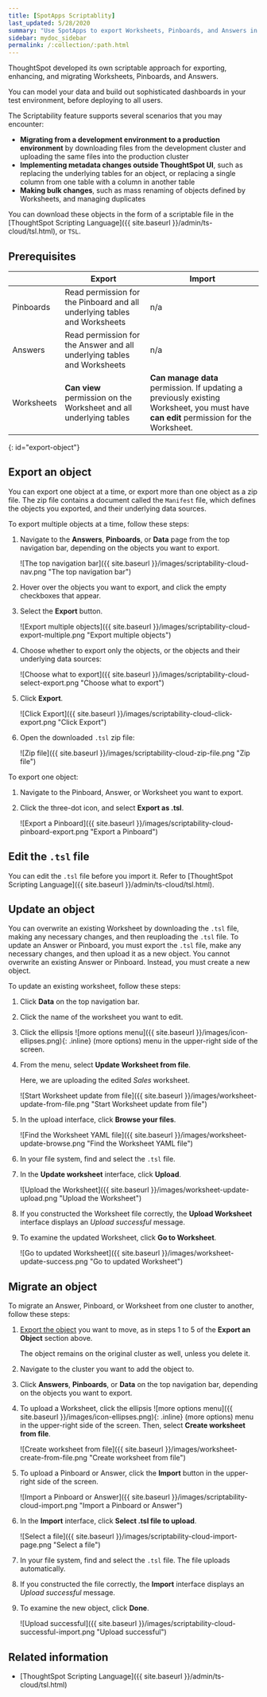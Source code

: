 ```yaml
---
title: [SpotApps Scriptablity]
last_updated: 5/28/2020
summary: "Use SpotApps to export Worksheets, Pinboards, and Answers in a human-readable format."
sidebar: mydoc_sidebar
permalink: /:collection/:path.html
---
```


ThoughtSpot developed its own scriptable approach for exporting, enhancing, and migrating Worksheets, Pinboards, and Answers.

You can model your data and build out sophisticated dashboards in your test environment, before deploying to all users.

The Scriptability feature supports several scenarios that you may encounter:
- **Migrating from a development environment to a production environment** by downloading files from the development cluster and uploading the same files into the production cluster
- **Implementing metadata changes outside ThoughtSpot UI**, such as replacing the underlying tables for an object, or replacing a single column from one table with a column in another table
- **Making bulk changes**, such as mass renaming of objects defined by Worksheets, and managing duplicates

You can download these objects in the form of a scriptable file in the [ThoughtSpot Scripting Language]({{ site.baseurl }}/admin/ts-cloud/tsl.html), or `TSL`.

## Prerequisites

| &nbsp;&nbsp;&nbsp;&nbsp;&nbsp; | Export | Import  |
| ---------- | ---- | --- |
| Pinboards | Read permission for the Pinboard and all underlying tables and Worksheets | n/a |
| Answers | Read permission for the Answer and all underlying tables and Worksheets | n/a |
| Worksheets | **Can view** permission on the Worksheet and all underlying tables | **Can manage data** permission. If updating a previously existing Worksheet, you must have **can edit** permission for the Worksheet. |

{: id="export-object"}
## Export an object
You can export one object at a time, or export more than one object as a zip file. The zip file contains a document called the `Manifest` file, which defines the objects you exported, and their underlying data sources.

To export multiple objects at a time, follow these steps:

1. Navigate to the **Answers**, **Pinboards**, or **Data** page from the top navigation bar, depending on the objects you want to export.

    ![The top navigation bar]({{ site.baseurl }}/images/scriptability-cloud-nav.png "The top navigation bar")

2. Hover over the objects you want to export, and click the empty checkboxes that appear.

3. Select the **Export** button.

    ![Export multiple objects]({{ site.baseurl }}/images/scriptability-cloud-export-multiple.png "Export multiple objects")

4. Choose whether to export only the objects, or the objects and their underlying data sources:

    ![Choose what to export]({{ site.baseurl }}/images/scriptability-cloud-select-export.png "Choose what to export")

5. Click **Export**.

    ![Click Export]({{ site.baseurl }}/images/scriptability-cloud-click-export.png "Click Export")

4. Open the downloaded `.tsl` zip file:

    ![Zip file]({{ site.baseurl }}/images/scriptability-cloud-zip-file.png "Zip file")

To export one object:

1. Navigate to the Pinboard, Answer, or Worksheet you want to export.

2. Click the three-dot icon, and select **Export as .tsl**.

    ![Export a Pinboard]({{ site.baseurl }}/images/scriptability-cloud-pinboard-export.png "Export a Pinboard")

## Edit the `.tsl` file
You can edit the `.tsl` file before you import it. Refer to [ThoughtSpot Scripting Language]({{ site.baseurl }}/admin/ts-cloud/tsl.html).

## Update an object
You can overwrite an existing Worksheet by downloading the `.tsl` file, making any necessary changes, and then reuploading the `.tsl` file. To update an Answer or Pinboard, you must export the `.tsl` file, make any necessary changes, and then upload it as a new object. You cannot overwrite an existing Answer or Pinboard. Instead, you must create a new object.

To update an existing worksheet, follow these steps:

1. Click **Data** on the top navigation bar.

2. Click the name of the worksheet you want to edit.

3. Click the ellipsis ![more options menu]({{ site.baseurl }}/images/icon-ellipses.png){: .inline} (more options) menu in the upper-right side of the screen.

4. From the menu, select **Update Worksheet from file**.

   Here, we are uploading the edited *Sales* worksheet.

   ![Start Worksheet update from file]({{ site.baseurl }}/images/worksheet-update-from-file.png "Start Worksheet update from file")

5. In the upload interface, click **Browse your files**.

   ![Find the Worksheet YAML file]({{ site.baseurl }}/images/worksheet-update-browse.png "Find the Worksheet YAML file")

6. In your file system, find and select the `.tsl` file.

7. In the **Update worksheet** interface, click **Upload**.

   ![Upload the Worksheet]({{ site.baseurl }}/images/worksheet-update-upload.png "Upload the Worksheet")

8. If you constructed the Worksheet file correctly, the **Upload Worksheet** interface displays an *Upload successful* message.

9. To examine the updated Worksheet, click **Go to Worksheet**.

   ![Go to updated Worksheet]({{ site.baseurl }}/images/worksheet-update-success.png "Go to updated Worksheet")

## Migrate an object
To migrate an Answer, Pinboard, or Worksheet from one cluster to another, follow these steps:

1. [Export the object](#export-object) you want to move, as in steps 1 to 5 of the **Export an Object** section above.

    The object remains on the original cluster as well, unless you delete it.

2. Navigate to the cluster you want to add the object to.

3. Click **Answers**, **Pinboards**, or **Data** on the top navigation bar, depending on the objects you want to export.

4. To upload a Worksheet, click the ellipsis ![more options menu]({{ site.baseurl }}/images/icon-ellipses.png){: .inline} (more options) menu in the upper-right side of the screen. Then, select **Create worksheet from file**.

    ![Create worksheet from file]({{ site.baseurl }}/images/worksheet-create-from-file.png "Create worksheet from file")

5. To upload a Pinboard or Answer, click the **Import** button in the upper-right side of the screen.   

    ![Import a Pinboard or Answer]({{ site.baseurl }}/images/scriptability-cloud-import.png "Import a Pinboard or Answer")

6. In the **Import** interface, click **Select .tsl file to upload**.

    ![Select a file]({{ site.baseurl }}/images/scriptability-cloud-import-page.png "Select a file")

6. In your file system, find and select the `.tsl` file. The file uploads automatically.

8. If you constructed the file correctly, the **Import** interface displays an *Upload successful* message.

9. To examine the new object, click **Done**.

   ![Upload successful]({{ site.baseurl }}/images/scriptability-cloud-successful-import.png "Upload successful")

## Related information
- [ThoughtSpot Scripting Language]({{ site.baseurl }}/admin/ts-cloud/tsl.html)   
